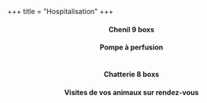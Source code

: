 +++
title = "Hospitalisation"
+++

<div class="row">
  <div class="col-sm-4">
    <h4 style="text-align:center">Chenil 9 boxs</h4>
  </div>
  <div class="col-sm-4">
  </div>
  <div class="col-sm-4">
    <h4 style="text-align:center">Pompe à perfusion</h4>
  </div>
</div>
<div class="row">
  <div class="col-sm-4">
  </div>
  <div class="col-sm-4">
    <img class="img-responsive" src="/img/chathospitalisé.jpg" alt="">
  </div>
  <div class="col-sm-4">
  </div>
</div>
<div class="row">
  <div class="col-sm-4">
    <h4 style="text-align:center">Chatterie 8 boxs</h4>
  </div>
  <div class="col-sm-4">
  </div>
  <div class="col-sm-4">
    <h4 style="text-align:center">Visites de vos animaux sur rendez-vous</h4>
  </div>
</div>